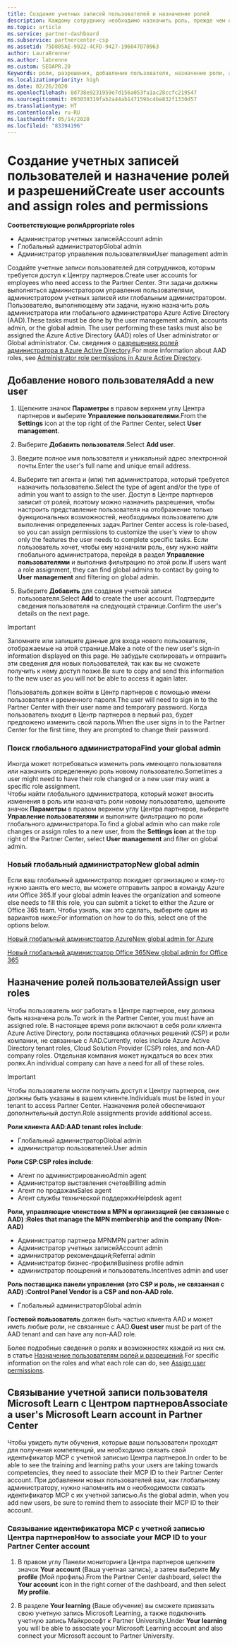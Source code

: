 ```yaml
---
title: Создание учетных записей пользователей и назначение ролей
description: Каждому сотруднику необходимо назначить роль, прежде чем он сможет получить доступ к Центру партнеров. Узнайте, как создавать учетные записи пользователей, назначать роли и задавать разрешения.
ms.topic: article
ms.service: partner-dashboard
ms.subservice: partnercenter-csp
ms.assetid: 75D805AE-9922-4CFD-9427-196047D70963
author: LauraBrenner
ms.author: labrenne
ms.custom: SEOAPR.20
Keywords: роли, разрешения, добавление пользователя, назначение роли, администратор, агент,
ms.localizationpriority: high
ms.date: 02/26/2020
ms.openlocfilehash: 8d738e9231959e7d156a053fa1ac28ccfc219547
ms.sourcegitcommit: 093039319fab2a44ab147159bc4be832f1330d57
ms.translationtype: HT
ms.contentlocale: ru-RU
ms.lasthandoff: 05/14/2020
ms.locfileid: "83394196"
---
```

# <a name="create-user-accounts-and-assign-roles-and-permissions"></a><span data-ttu-id="3183a-105">Создание учетных записей пользователей и назначение ролей и разрешений</span><span class="sxs-lookup"><span data-stu-id="3183a-105">Create user accounts and assign roles and permissions</span></span>

<span data-ttu-id="3183a-106">**Соответствующие роли**</span><span class="sxs-lookup"><span data-stu-id="3183a-106">**Appropriate roles**</span></span>

- <span data-ttu-id="3183a-107">Администратор учетных записей</span><span class="sxs-lookup"><span data-stu-id="3183a-107">Account admin</span></span>
- <span data-ttu-id="3183a-108">Глобальный администратор</span><span class="sxs-lookup"><span data-stu-id="3183a-108">Global admin</span></span>
- <span data-ttu-id="3183a-109">Администратор управления пользователями</span><span class="sxs-lookup"><span data-stu-id="3183a-109">User management admin</span></span>

<span data-ttu-id="3183a-110">Создайте учетные записи пользователей для сотрудников, которым требуется доступ к Центру партнеров.</span><span class="sxs-lookup"><span data-stu-id="3183a-110">Create user accounts for employees who need access to the Partner Center.</span></span> <span data-ttu-id="3183a-111">Эти задачи должны выполняться администратором управления пользователями, администратором учетных записей или глобальным администратором. Пользователю, выполняющему эти задачи, нужно назначить роль администратора или глобального администратора Azure Active Directory (AAD).</span><span class="sxs-lookup"><span data-stu-id="3183a-111">These tasks must be done by the user management admin, accounts admin, or the global admin. The user performing these tasks must also be assigned the Azure Active Directory (AAD) roles of User administrator or Global administrator.</span></span> <span data-ttu-id="3183a-112">См. сведения о [разрешениях ролей администратора в Azure Active Directory](https://docs.microsoft.com/azure/active-directory/users-groups-roles/directory-assign-admin-roles).</span><span class="sxs-lookup"><span data-stu-id="3183a-112">For more information about AAD roles, see [Administrator role permissions in Azure Active Directory](https://docs.microsoft.com/azure/active-directory/users-groups-roles/directory-assign-admin-roles).</span></span>


## <a name="add-a-new-user"></a><span data-ttu-id="3183a-113">Добавление нового пользователя</span><span class="sxs-lookup"><span data-stu-id="3183a-113">Add a new user</span></span>

1. <span data-ttu-id="3183a-114">Щелкните значок **Параметры** в правом верхнем углу Центра партнеров и выберите **Управление пользователями**.</span><span class="sxs-lookup"><span data-stu-id="3183a-114">From the **Settings** icon at the top right of the Partner Center, select **User management**.</span></span>

2. <span data-ttu-id="3183a-115">Выберите **Добавить пользователя**.</span><span class="sxs-lookup"><span data-stu-id="3183a-115">Select **Add user**.</span></span>

3. <span data-ttu-id="3183a-116">Введите полное имя пользователя и уникальный адрес электронной почты.</span><span class="sxs-lookup"><span data-stu-id="3183a-116">Enter the user's full name and unique email address.</span></span>

4. <span data-ttu-id="3183a-117">Выберите тип агента и (или) тип администратора, который требуется назначить пользователю.</span><span class="sxs-lookup"><span data-stu-id="3183a-117">Select the type of agent and/or the type of admin you want to assign to the user.</span></span> <span data-ttu-id="3183a-118">Доступ в Центре партнеров зависит от ролей, поэтому можно назначить разрешения, чтобы настроить представление пользователя на отображение только функциональных возможностей, необходимых пользователю для выполнения определенных задач.</span><span class="sxs-lookup"><span data-stu-id="3183a-118">Partner Center access is role-based, so you can assign permissions to customize the user's view to show only the features the user needs to complete specific tasks.</span></span>  <span data-ttu-id="3183a-119">Если пользователь хочет, чтобы ему назначили роль, ему нужно найти глобального администратора, перейдя в раздел **Управление пользователями** и выполнив фильтрацию по этой роли.</span><span class="sxs-lookup"><span data-stu-id="3183a-119">If users want a role assignment, they can find global admins to contact by going to **User management** and filtering on global admin.</span></span>

5. <span data-ttu-id="3183a-120">Выберите **Добавить** для создания учетной записи пользователя.</span><span class="sxs-lookup"><span data-stu-id="3183a-120">Select **Add** to create the user account.</span></span> <span data-ttu-id="3183a-121">Подтвердите сведения пользователя на следующей странице.</span><span class="sxs-lookup"><span data-stu-id="3183a-121">Confirm the user's details on the next page.</span></span>

> [!IMPORTANT]  
> <span data-ttu-id="3183a-122">Запомните или запишите данные для входа нового пользователя, отображаемые на этой странице.</span><span class="sxs-lookup"><span data-stu-id="3183a-122">Make a note of the new user's sign-in information displayed on this page.</span></span> <span data-ttu-id="3183a-123">Не забудьте скопировать и отправить эти сведения для новых пользователей, так как вы не сможете получить к нему доступ позже.</span><span class="sxs-lookup"><span data-stu-id="3183a-123">Be sure to copy and send this information to the new user as you will not be able to access it again later.</span></span> 


<span data-ttu-id="3183a-124">Пользователь должен войти в Центр партнеров с помощью имени пользователя и временного пароля.</span><span class="sxs-lookup"><span data-stu-id="3183a-124">The user will need to sign in to the Partner Center with their user name and temporary password.</span></span> <span data-ttu-id="3183a-125">Когда пользователь входит в Центр партнеров в первый раз, будет предложено изменить свой пароль.</span><span class="sxs-lookup"><span data-stu-id="3183a-125">When the user signs in to the Partner Center for the first time, they are prompted to change their password.</span></span> 


### <a name="find-your-global-admin"></a><span data-ttu-id="3183a-126">Поиск глобального администратора</span><span class="sxs-lookup"><span data-stu-id="3183a-126">Find your global admin</span></span>

<span data-ttu-id="3183a-127">Иногда может потребоваться изменить роль имеющего пользователя или назначить определенную роль новому пользователю.</span><span class="sxs-lookup"><span data-stu-id="3183a-127">Sometimes a user might need to have their role changed or a new user may want a specific role assignment.</span></span>  
<span data-ttu-id="3183a-128">Чтобы найти глобального администратора, который может вносить изменения в роль или назначать роли новому пользователю, щелкните значок **Параметры** в правом верхнем углу Центра партнеров, выберите **Управление пользователями** и выполните фильтрацию по роли глобального администратора.</span><span class="sxs-lookup"><span data-stu-id="3183a-128">To find a global admin who can make role changes or assign roles to a new user, from the **Settings icon** at the top right of the Partner Center, select **User management** and filter on global admin.</span></span> 


### <a name="new-global-admin"></a><span data-ttu-id="3183a-129">Новый глобальный администратор</span><span class="sxs-lookup"><span data-stu-id="3183a-129">New global admin</span></span>

<span data-ttu-id="3183a-130">Если ваш глобальный администратор покидает организацию и кому-то нужно занять его место, вы можете отправить запрос в команду Azure или Office 365.</span><span class="sxs-lookup"><span data-stu-id="3183a-130">If your global admin leaves the organization and someone else needs to fill this role, you can submit a ticket to either the Azure or Office 365 team.</span></span> <span data-ttu-id="3183a-131">Чтобы узнать, как это сделать, выберите один из вариантов ниже:</span><span class="sxs-lookup"><span data-stu-id="3183a-131">For information on how to do this, select one of the options below.</span></span>

[<span data-ttu-id="3183a-132">Новый глобальный администратор Azure</span><span class="sxs-lookup"><span data-stu-id="3183a-132">New global admin for Azure</span></span>](https://support.microsoft.com/help/4505981/what-to-do-if-the-only-admin-for-your-mpn-program-has-left-the-company)

[<span data-ttu-id="3183a-133">Новый глобальный администратор Office 365</span><span class="sxs-lookup"><span data-stu-id="3183a-133">New global admin for Office 365</span></span>](https://admin.microsoft.com/)


## <a name="assign-user-roles"></a><span data-ttu-id="3183a-134">Назначение ролей пользователей</span><span class="sxs-lookup"><span data-stu-id="3183a-134">Assign user roles</span></span>

<span data-ttu-id="3183a-135">Чтобы пользователь мог работать в Центре партнеров, ему должна быть назначена роль.</span><span class="sxs-lookup"><span data-stu-id="3183a-135">To work in the Partner Center, you must have an assigned role.</span></span>  <span data-ttu-id="3183a-136">В настоящее время роли включают в себя роли клиента Azure Active Directory, роли поставщика облачных решений (CSP) и роли компании, не связанные с AAD.</span><span class="sxs-lookup"><span data-stu-id="3183a-136">Currently, roles include Azure Active Directory tenant roles, Cloud Solution Provider (CSP) roles, and non-AAD company roles.</span></span> <span data-ttu-id="3183a-137">Отдельная компания может нуждаться во всех этих ролях.</span><span class="sxs-lookup"><span data-stu-id="3183a-137">An individual company can have a need for all of these roles.</span></span>

>[!Important]
><span data-ttu-id="3183a-138">Чтобы пользователи могли получить доступ к Центру партнеров, они должны быть указаны в вашем клиенте.</span><span class="sxs-lookup"><span data-stu-id="3183a-138">Individuals must be listed in your tenant to access Partner Center.</span></span> <span data-ttu-id="3183a-139">Назначения ролей обеспечивают дополнительный доступ.</span><span class="sxs-lookup"><span data-stu-id="3183a-139">Role assignments provide additional access.</span></span>


<span data-ttu-id="3183a-140">**Роли клиента AAD**:</span><span class="sxs-lookup"><span data-stu-id="3183a-140">**AAD tenant roles include**:</span></span>
- <span data-ttu-id="3183a-141">Глобальный администратор</span><span class="sxs-lookup"><span data-stu-id="3183a-141">Global admin</span></span>
- <span data-ttu-id="3183a-142">администратор пользователей.</span><span class="sxs-lookup"><span data-stu-id="3183a-142">User admin</span></span>

<span data-ttu-id="3183a-143">**Роли CSP**:</span><span class="sxs-lookup"><span data-stu-id="3183a-143">**CSP roles include**:</span></span>
- <span data-ttu-id="3183a-144">Агент по администрированию</span><span class="sxs-lookup"><span data-stu-id="3183a-144">Admin agent</span></span>
- <span data-ttu-id="3183a-145">Администратор выставления счетов</span><span class="sxs-lookup"><span data-stu-id="3183a-145">Billing admin</span></span>
- <span data-ttu-id="3183a-146">Агент по продажам</span><span class="sxs-lookup"><span data-stu-id="3183a-146">Sales agent</span></span>
- <span data-ttu-id="3183a-147">Агент службы технической поддержки</span><span class="sxs-lookup"><span data-stu-id="3183a-147">Helpdesk agent</span></span>

<span data-ttu-id="3183a-148">**Роли, управляющие членством в MPN и организацией (не связанные с AAD)** :</span><span class="sxs-lookup"><span data-stu-id="3183a-148">**Roles that manage the MPN membership and the company (Non-AAD)**</span></span>
- <span data-ttu-id="3183a-149">Администратор партнера MPN</span><span class="sxs-lookup"><span data-stu-id="3183a-149">MPN partner admin</span></span>
- <span data-ttu-id="3183a-150">Администратор учетных записей</span><span class="sxs-lookup"><span data-stu-id="3183a-150">Account admin</span></span>
- <span data-ttu-id="3183a-151">администратор рекомендаций;</span><span class="sxs-lookup"><span data-stu-id="3183a-151">Referral admin</span></span>
- <span data-ttu-id="3183a-152">Администратор бизнес-профиля</span><span class="sxs-lookup"><span data-stu-id="3183a-152">Business profile admin</span></span>
- <span data-ttu-id="3183a-153">администратор поощрений и пользователь.</span><span class="sxs-lookup"><span data-stu-id="3183a-153">Incentives admin and user</span></span>

<span data-ttu-id="3183a-154">**Роль поставщика панели управления (это CSP и роль, не связанная с AAD)** :</span><span class="sxs-lookup"><span data-stu-id="3183a-154">**Control Panel Vendor is a CSP and non-AAD role**.</span></span>
- <span data-ttu-id="3183a-155">Глобальный администратор</span><span class="sxs-lookup"><span data-stu-id="3183a-155">Global admin</span></span>

<span data-ttu-id="3183a-156">**Гостевой пользователь** должен быть частью клиента AAD и может иметь любые роли, не связанные с AAD.</span><span class="sxs-lookup"><span data-stu-id="3183a-156">**Guest user** must be part of the AAD tenant and can have any non-AAD role.</span></span>

<span data-ttu-id="3183a-157">Более подробные сведения о ролях и возможностях каждой из них см. в статье [Назначение пользователям ролей и разрешений](permissions-overview.md).</span><span class="sxs-lookup"><span data-stu-id="3183a-157">For specific information on the roles and what each role can do, see [Assign user permissions](permissions-overview.md).</span></span>

## <a name="associate-a-users-microsoft-learn-account-in-partner-center"></a><span data-ttu-id="3183a-158">Связывание учетной записи пользователя Microsoft Learn с Центром партнеров</span><span class="sxs-lookup"><span data-stu-id="3183a-158">Associate a user's Microsoft Learn account in Partner Center</span></span>

<span data-ttu-id="3183a-159">Чтобы увидеть пути обучения, которые ваши пользователи проходят для получения компетенций, им необходимо связать свой идентификатор MCP с учетной записью Центра партнеров.</span><span class="sxs-lookup"><span data-stu-id="3183a-159">In order to be able to see the training and learning paths your users are taking towards competencies, they need to associate their MCP ID to their Partner Center account.</span></span> <span data-ttu-id="3183a-160">При добавлении новых пользователей вам, как глобальному администратору, нужно напомнить им о необходимости связать идентификатор MCP с их учетной записью.</span><span class="sxs-lookup"><span data-stu-id="3183a-160">As the global admin, when you add new users, be sure to remind them to associate their MCP ID to their account.</span></span> 

### <a name="how-to-associate-your-mcp-id-to-your-partner-center-account"></a><span data-ttu-id="3183a-161">Связывание идентификатора MCP с учетной записью Центра партнеров</span><span class="sxs-lookup"><span data-stu-id="3183a-161">How to associate your MCP ID to your Partner Center account</span></span>

1. <span data-ttu-id="3183a-162">В правом углу Панели мониторинга Центра партнеров щелкните значок **Your account** (Ваша учетная запись), а затем выберите **My profile** (Мой профиль).</span><span class="sxs-lookup"><span data-stu-id="3183a-162">From the Partner Center dashboard, select the **Your account** icon in the right corner of the dashboard, and then select **My profile**.</span></span>

2. <span data-ttu-id="3183a-163">В разделе **Your learning** (Ваше обучение) вы сможете привязать свою учетную запись Microsoft Learning, а также подключить учетную запись Майкрософт к Partner University.</span><span class="sxs-lookup"><span data-stu-id="3183a-163">Under **Your learning** you will be able to associate your Microsoft Learning account and also connect your Microsoft account to Partner University.</span></span>
